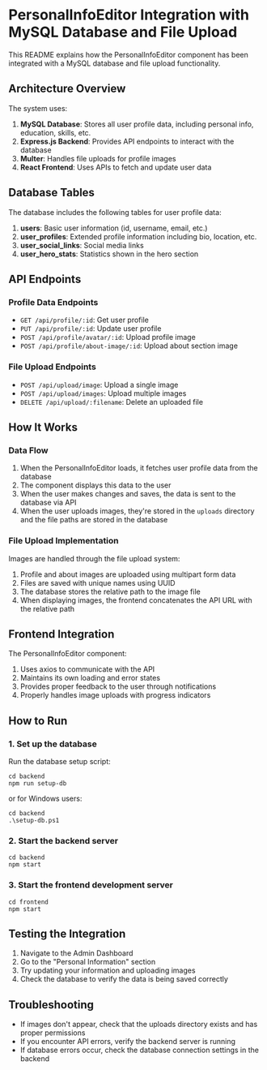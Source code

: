 # PersonalInfoEditor Integration with MySQL Database and File Upload

This README explains how the PersonalInfoEditor component has been integrated with a MySQL database and file upload functionality.

## Architecture Overview

The system uses:
1. **MySQL Database**: Stores all user profile data, including personal info, education, skills, etc.
2. **Express.js Backend**: Provides API endpoints to interact with the database
3. **Multer**: Handles file uploads for profile images
4. **React Frontend**: Uses APIs to fetch and update user data

## Database Tables

The database includes the following tables for user profile data:

1. **users**: Basic user information (id, username, email, etc.)
2. **user_profiles**: Extended profile information including bio, location, etc.
3. **user_social_links**: Social media links
4. **user_hero_stats**: Statistics shown in the hero section

## API Endpoints

### Profile Data Endpoints

- `GET /api/profile/:id`: Get user profile
- `PUT /api/profile/:id`: Update user profile
- `POST /api/profile/avatar/:id`: Upload profile image
- `POST /api/profile/about-image/:id`: Upload about section image

### File Upload Endpoints

- `POST /api/upload/image`: Upload a single image
- `POST /api/upload/images`: Upload multiple images
- `DELETE /api/upload/:filename`: Delete an uploaded file

## How It Works

### Data Flow

1. When the PersonalInfoEditor loads, it fetches user profile data from the database
2. The component displays this data to the user
3. When the user makes changes and saves, the data is sent to the database via API
4. When the user uploads images, they're stored in the `uploads` directory and the file paths are stored in the database

### File Upload Implementation

Images are handled through the file upload system:
1. Profile and about images are uploaded using multipart form data
2. Files are saved with unique names using UUID
3. The database stores the relative path to the image file
4. When displaying images, the frontend concatenates the API URL with the relative path

## Frontend Integration

The PersonalInfoEditor component:
1. Uses axios to communicate with the API
2. Maintains its own loading and error states
3. Provides proper feedback to the user through notifications
4. Properly handles image uploads with progress indicators

## How to Run

### 1. Set up the database

Run the database setup script:
```
cd backend
npm run setup-db
```

or for Windows users:
```
cd backend
.\setup-db.ps1
```

### 2. Start the backend server

```
cd backend
npm start
```

### 3. Start the frontend development server

```
cd frontend
npm start
```

## Testing the Integration

1. Navigate to the Admin Dashboard
2. Go to the "Personal Information" section
3. Try updating your information and uploading images
4. Check the database to verify the data is being saved correctly

## Troubleshooting

- If images don't appear, check that the uploads directory exists and has proper permissions
- If you encounter API errors, verify the backend server is running
- If database errors occur, check the database connection settings in the backend 
